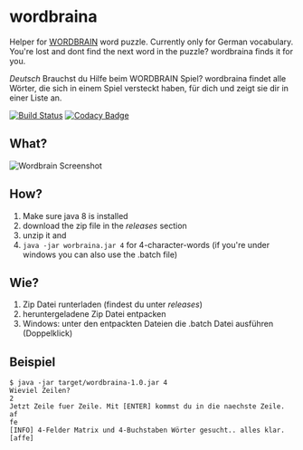 # wordbraina
Helper for [WORDBRAIN](https://itunes.apple.com/de/app/wordbrain/id708600202?mt=8) word puzzle. Currently only for German vocabulary. You're lost and dont find the next word in the puzzle? wordbraina finds it for you.

_Deutsch_ Brauchst du Hilfe beim WORDBRAIN Spiel? wordbraina findet alle Wörter, die sich in einem Spiel versteckt haben, für dich und zeigt sie dir in einer Liste an.

[![Build Status](https://travis-ci.org/Husterknupp/wordbraina.svg?branch=node)](https://travis-ci.org/Husterknupp/wordbraina)
[![Codacy Badge](https://api.codacy.com/project/badge/grade/be69f532f91f44c1aaa935a20eb92061)](https://www.codacy.com/app/4-23/wordbraina)

## What?
![Wordbrain Screenshot](http://a1.mzstatic.com/us/r30/Purple4/v4/f0/ca/c7/f0cac717-a7a7-085d-4639-c850cd669077/screen568x568.jpeg)

## How?
 1. Make sure java 8 is installed
 2. download the zip file in the _releases_ section
 3. unzip it and
 4. ``java -jar worbraina.jar 4`` for 4-character-words (if you're under windows you can also use the .batch file)

## Wie?
 1. Zip Datei runterladen (findest du unter _releases_)
 2. heruntergeladene Zip Datei entpacken
 3. Windows: unter den entpackten Dateien die .batch Datei ausführen (Doppelklick)

## Beispiel
```
$ java -jar target/wordbraina-1.0.jar 4
Wieviel Zeilen?
2
Jetzt Zeile fuer Zeile. Mit [ENTER] kommst du in die naechste Zeile.
af
fe
[INFO] 4-Felder Matrix und 4-Buchstaben Wörter gesucht.. alles klar.
[affe]
```
